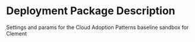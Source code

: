 # Deployment Package Description

Settings and params for the Cloud Adoption Patterns baseline sandbox for Clement
